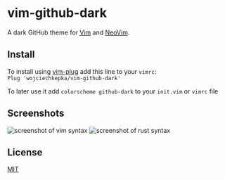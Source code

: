 # vim-github-dark

A dark GitHub theme for [Vim](https://www.vim.org/) and [NeoVim](https://neovim.io/).

## Install
To install using [vim-plug](https://github.com/junegunn/vim-plug) add this line to your `vimrc`:  
`Plug 'wojciechkepka/vim-github-dark'`

To later use it add `colorscheme github-dark` to your `init.vim` or `vimrc` file

## Screenshots
![screenshot of vim syntax](https://raw.githubusercontent.com/wojciechkepka/vim-github-dark/master/screen.png)
![screenshot of rust syntax](https://raw.githubusercontent.com/wojciechkepka/vim-github-dark/master/screen1.png)

## License
[MIT](https://raw.githubusercontent.com/wojciechkepka/pkger/master/LICENSE)
